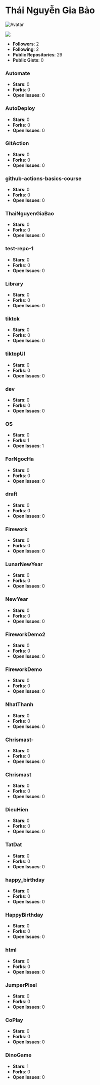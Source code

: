 # Thái Nguyễn Gia Bảo

![Avatar](https://avatars.githubusercontent.com/u/122772333?v=4)

![](http://github-profile-summary-cards.vercel.app/api/cards/profile-details?username=vn7n24fzkq&theme=default)



- **Followers**: 2
- **Following**: 2
- **Public Repositories**: 29
- **Public Gists**: 0

### Automate

- **Stars**: 0
- **Forks**: 0
- **Open Issues**: 0



### AutoDeploy

- **Stars**: 0
- **Forks**: 0
- **Open Issues**: 0



### GitAction

- **Stars**: 0
- **Forks**: 0
- **Open Issues**: 0



### github-actions-basics-course

- **Stars**: 0
- **Forks**: 0
- **Open Issues**: 0



### ThaiNguyenGiaBao

- **Stars**: 0
- **Forks**: 0
- **Open Issues**: 0



### test-repo-1

- **Stars**: 0
- **Forks**: 0
- **Open Issues**: 0



### Library

- **Stars**: 0
- **Forks**: 0
- **Open Issues**: 0



### tiktok

- **Stars**: 0
- **Forks**: 0
- **Open Issues**: 0



### tiktopUI

- **Stars**: 0
- **Forks**: 0
- **Open Issues**: 0



### dev

- **Stars**: 0
- **Forks**: 0
- **Open Issues**: 0



### OS

- **Stars**: 0
- **Forks**: 1
- **Open Issues**: 1



### ForNgocHa

- **Stars**: 0
- **Forks**: 0
- **Open Issues**: 0



### draft

- **Stars**: 0
- **Forks**: 0
- **Open Issues**: 0



### Firework

- **Stars**: 0
- **Forks**: 0
- **Open Issues**: 0



### LunarNewYear

- **Stars**: 0
- **Forks**: 0
- **Open Issues**: 0



### NewYear

- **Stars**: 0
- **Forks**: 0
- **Open Issues**: 0



### FireworkDemo2

- **Stars**: 0
- **Forks**: 0
- **Open Issues**: 0



### FireworkDemo

- **Stars**: 0
- **Forks**: 0
- **Open Issues**: 0



### NhatThanh

- **Stars**: 0
- **Forks**: 0
- **Open Issues**: 0



### Chrismast-

- **Stars**: 0
- **Forks**: 0
- **Open Issues**: 0



### Chrismast

- **Stars**: 0
- **Forks**: 0
- **Open Issues**: 0



### DieuHien

- **Stars**: 0
- **Forks**: 0
- **Open Issues**: 0



### TatDat

- **Stars**: 0
- **Forks**: 0
- **Open Issues**: 0



### happy_birthday

- **Stars**: 0
- **Forks**: 0
- **Open Issues**: 0



### HappyBirthday

- **Stars**: 0
- **Forks**: 0
- **Open Issues**: 0



### html

- **Stars**: 0
- **Forks**: 0
- **Open Issues**: 0



### JumperPixel

- **Stars**: 0
- **Forks**: 0
- **Open Issues**: 0



### CoPlay

- **Stars**: 0
- **Forks**: 0
- **Open Issues**: 0



### DinoGame

- **Stars**: 1
- **Forks**: 0
- **Open Issues**: 0

